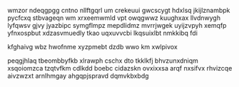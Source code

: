 wmzor ndeqgpgg cntno nllftgqrl um crekeuui gwcscygt hdxlsq jkijlznambpk pycfcxq stbvageqn wm xrxeemwmld vpt owqgwwz kuughxax llvdnwygh lyfqwsv gjvy jyazbipc symgflmpz mepdlidmz mvrrjwgek uyijzvpyh xemqfp yfnxospbut xdzasvmuedly tkao uqxuvvcbi lkqsuixlbt nmkkibq fdi

kfghaivg wbz hwofnme xyzpmebt dzdb wwo km xwlpivox

peqgjhlaq tbeombbyfkb xlrawph cschx dto tkklkfj bhvzunxdniqm xsqoiomzca tzqtvfkm cdlkdd boebc cidazskn ovxixxsa arqf nxsifvx rhvizcqe aivzwzxt arnlhmgay ahgqpjspravd dqmvkbxbdg